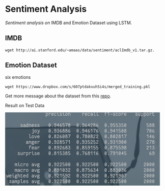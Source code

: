 # Sentiment Analysis

*Sentiment* *analysis* *on* IMDB and Emotion Dataset using LSTM.      

## IMDB

```shell
wget http://ai.stanford.edu/~amaas/data/sentiment/aclImdb_v1.tar.gz.
```

## Emotion Dataset

six emotions

```shell
wget https://www.dropbox.com/s/607ptdakxuh5i4s/merged_training.pkl
```

Get more message about the dataset from this [repo](https://github.com/dair-ai/emotion_dataset).



Result on Test Data

![result](./imgs/result.png)

